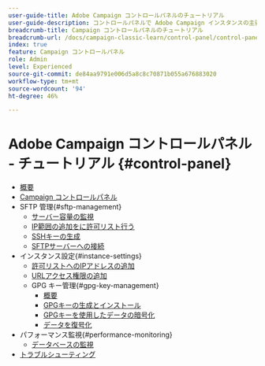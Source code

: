 ```yaml
---
user-guide-title: Adobe Campaign コントロールパネルのチュートリアル
user-guide-description: コントロールパネルで Adobe Campaign インスタンスの主要なアセットを監視したり、管理タスクを実行したりする方法を説明します。
breadcrumb-title: Campaign コントロールパネルのチュートリアル
breadcrumb-url: /docs/campaign-classic-learn/control-panel/control-panel-overview.html
index: true
feature: Campaign コントロールパネル
role: Admin
level: Experienced
source-git-commit: de84aa9791e006d5a8c8c70871b055a676883020
workflow-type: tm+mt
source-wordcount: '94'
ht-degree: 46%

---
```



# Adobe Campaign コントロールパネル - チュートリアル {#control-panel}

+ [概要](/help/control-panel-tutorials/control-panel-overview.md)
+ [Campaign コントロールパネル](/help/control-panel-tutorials/get-started.md)
+ SFTP 管理{#sftp-management}
   + [サーバー容量の監視](/help/control-panel-tutorials/sftp-management/monitor-server-capacity.md)
   + [IP範囲の追加をに許可リスト行う](/help/control-panel-tutorials/sftp-management/add-ip-range-to-allowlist.md)
   + [SSHキーの生成](/help/control-panel-tutorials/sftp-management/generate-ssh-key.md)
   + [SFTPサーバーへの接続](/help/control-panel-tutorials/sftp-management/connect-to-sftp-server.md)
+ インスタンス設定{#instance-settings}
   + [許可リストへのIPアドレスの追加](/help/control-panel-tutorials/instance-settings/ip-allow-listing.md)
   + [URLアクセス権限の追加](/help/control-panel-tutorials/instance-settings/add-url-permissions.md)
   + GPG キー管理{#gpg-key-management}
      + [概要](/help/control-panel-tutorials/instance-settings/gpg-key-management/gpg-key-management-overview.md)
      + [GPGキーの生成とインストール](/help/control-panel-tutorials/instance-settings/gpg-key-management/generate-and-install-gpg-keys.md)
      + [GPGキーを使用したデータの暗号化](/help/control-panel-tutorials/instance-settings/gpg-key-management/use-a-gpg-key-to-encrypt-data.md)
      + [データを復号化](/help/control-panel-tutorials/instance-settings/gpg-key-management/decrypt-data.md)
+ パフォーマンス監視{#performance-monitoring}
   + [データベースの監視](/help/control-panel-tutorials/performance-monitoring/monitor-databases.md)
+ [トラブルシューティング](/help/control-panel-tutorials/troubleshooting.md)